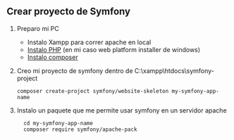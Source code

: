 ## Crear proyecto de Symfony
1. Preparo mi PC
    * Instalo Xampp para correr apache en local
    * [Instalo PHP](https://www.php.net/manual/es/install.php) (en mi caso web platform installer de windows)
    * [Instalo composer](https://getcomposer.org/)

2. Creo mi proyecto de symfony dentro de C:\xampp\htdocs\symfony-project
    ```shell script
   composer create-project symfony/website-skeleton my-symfony-app-name
    ```
3. Instalo un paquete que me permite usar symfony en un servidor apache
     ```shell script
       cd my-symfony-app-name
       composer require symfony/apache-pack
      ```